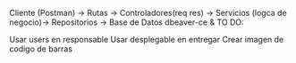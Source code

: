 Cliente (Postman) → Rutas → Controladores(req res) → Servicios (logca de negocio)→ Repositorios → Base de Datos
dbeaver-ce &
TO DO:

Usar users en responsable
Usar desplegable en entregar
Crear imagen de codigo de barras